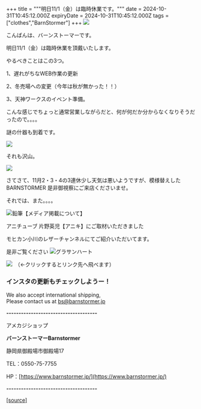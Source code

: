 +++
title = """明日11/1（金）は臨時休業です。"""
date = 2024-10-31T10:45:12.000Z
expiryDate = 2024-10-31T10:45:12.000Z
tags = ["clothes","BarnStormer"]
+++
[![](https://stat.ameba.jp/user_images/20231023/16/barnstormer-go/b2/03/p/o0420015015354743273.png)](https://ameblo.jp/barnstormer-go/entry-12825670498.html)

こんばんは、バーンストーマーです。

明日11/1（金）は臨時休業を頂戴いたします。

やるべきことはこの3つ。

1、遅れがちなWEB作業の更新

2、冬売場への変更（今年は秋が無かった！！）

3、天神ワークスのイベント準備。

こんな感じでちょっと通常営業しながらだと、何が何だか分からなくなりそうだったので。。。。

謎の什器も到着です。

[![](https://stat.ameba.jp/user_images/20241031/18/barnstormer-go/7c/9a/j/o0466070015504441106.jpg)](https://stat.ameba.jp/user_images/20241031/18/barnstormer-go/7c/9a/j/o0466070015504441106.jpg)

それも沢山。

[![](https://stat.ameba.jp/user_images/20241031/18/barnstormer-go/87/ad/j/o0466070015504441109.jpg)](https://stat.ameba.jp/user_images/20241031/18/barnstormer-go/87/ad/j/o0466070015504441109.jpg)

さてさて、11月2・3・4の3連休少し天気は悪いようですが、模様替えしたBARNSTORMER 是非御視察にご来店くださいませ。

それでは、また。。。。

![鉛筆](https://stat100.ameba.jp/blog/ucs/img/char/char3/519.png)【メディア掲載について】

アニチューブ 片野英児【アニキ】にご取材いただきました

モヒカン小川のレザーチャンネルにてご紹介いただいてます。

是非ご覧ください ![グラサンハート](https://stat100.ameba.jp/blog/ucs/img/char/char3/148.png)

[![](https://stat.ameba.jp/user_images/20230412/16/barnstormer-go/6a/23/p/o0108010815269242493.png)](https://www.instagram.com/barnstormer_daily/)　（←クリックするとリンク先へ飛べます）

### インスタの更新もチェックしようー！

We also accept international shipping,  
Please contact us at bs@barnstormer.jp

**\-------------------------------------**

アメカジショップ

**バーンストーマーBarnstormer**

静岡県御殿場市御殿場17

TEL：0550-75-7755

HP：[https://www.barnstormer.jp/](https://www.barnstormer.jp/)

**\-------------------------------------**

[[source]](https://ameblo.jp/barnstormer-go/entry-12873286166.html)
